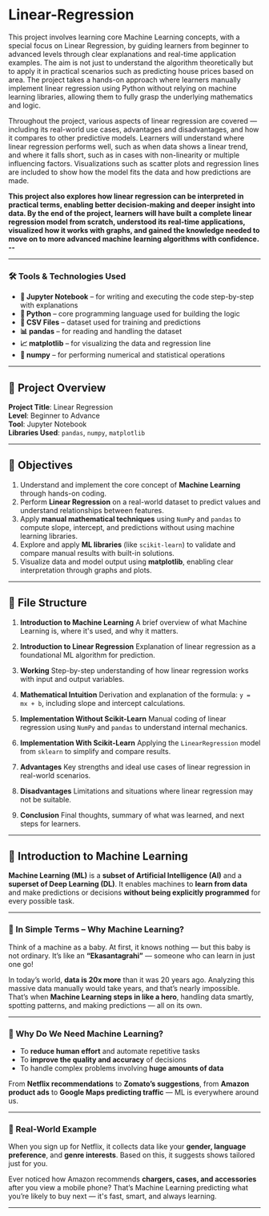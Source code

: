 # Linear-Regression
This project involves learning core Machine Learning concepts, with a special focus on Linear Regression, by guiding learners from beginner to advanced levels through clear explanations and real-time application examples. The aim is not just to understand the algorithm theoretically but to apply it in practical scenarios such as predicting house prices based on area. The project takes a hands-on approach where learners manually implement linear regression using Python without relying on machine learning libraries, allowing them to fully grasp the underlying mathematics and logic.

Throughout the project, various aspects of linear regression are covered — including its real-world use cases, advantages and disadvantages, and how it compares to other predictive models. Learners will understand where linear regression performs well, such as when data shows a linear trend, and where it falls short, such as in cases with non-linearity or multiple influencing factors. Visualizations such as scatter plots and regression lines are included to show how the model fits the data and how predictions are made.

**This project also explores how linear regression can be interpreted in practical terms, enabling better decision-making and deeper insight into data. By the end of the project, learners will have built a complete linear regression model from scratch, understood its real-time applications, visualized how it works with graphs, and gained the knowledge needed to move on to more advanced machine learning algorithms with confidence.
--**

---

### 🛠️ Tools & Technologies Used

* **📘 Jupyter Notebook** – for writing and executing the code step-by-step with explanations
* **🐍 Python** – core programming language used for building the logic
* **📂 CSV Files** – dataset used for training and predictions
* **📊 pandas** – for reading and handling the dataset
* **📈 matplotlib** – for visualizing the data and regression line
* **📐 numpy** – for performing numerical and statistical operations 

---

## 📘 Project Overview

**Project Title**: Linear Regression  
**Level**: Beginner to Advance  
**Tool**: Jupyter Notebook  
**Libraries Used**: `pandas`, `numpy`, `matplotlib`

---

## 🎯 Objectives

1. Understand and implement the core concept of **Machine Learning** through hands-on coding.
2. Perform **Linear Regression** on a real-world dataset to predict values and understand relationships between features.
3. Apply **manual mathematical techniques** using `NumPy` and `pandas` to compute slope, intercept, and predictions without using machine learning libraries.
4. Explore and apply **ML libraries** (like `scikit-learn`) to validate and compare manual results with built-in solutions.
5. Visualize data and model output using **matplotlib**, enabling clear interpretation through graphs and plots.

---

## 📁 File Structure

1. **Introduction to Machine Learning**
   A brief overview of what Machine Learning is, where it's used, and why it matters.

2. **Introduction to Linear Regression**
   Explanation of linear regression as a foundational ML algorithm for prediction.

3. **Working**
   Step-by-step understanding of how linear regression works with input and output variables.

4. **Mathematical Intuition**
   Derivation and explanation of the formula: `y = mx + b`, including slope and intercept calculations.

5. **Implementation Without Scikit-Learn**
   Manual coding of linear regression using `NumPy` and `pandas` to understand internal mechanics.

6. **Implementation With Scikit-Learn**
   Applying the `LinearRegression` model from `sklearn` to simplify and compare results.

7. **Advantages**
   Key strengths and ideal use cases of linear regression in real-world scenarios.

8. **Disadvantages**
   Limitations and situations where linear regression may not be suitable.

9. **Conclusion**
   Final thoughts, summary of what was learned, and next steps for learners.

---

## 📘 Introduction to Machine Learning

**Machine Learning (ML)** is a **subset of Artificial Intelligence (AI)** and a **superset of Deep Learning (DL)**. It enables machines to **learn from data** and make predictions or decisions **without being explicitly programmed** for every possible task.

---

### 🧠 In Simple Terms – Why Machine Learning?

Think of a machine as a baby. At first, it knows nothing — but this baby is not ordinary. It’s like an **“Ekasantagrahi”** — someone who can learn in just one go!

In today’s world, **data is 20x more** than it was 20 years ago. Analyzing this massive data manually would take years, and that’s nearly impossible. That’s when **Machine Learning steps in like a hero**, handling data smartly, spotting patterns, and making predictions — all on its own.

---

### 🚀 Why Do We Need Machine Learning?

* To **reduce human effort** and automate repetitive tasks
* To **improve the quality and accuracy** of decisions
* To handle complex problems involving **huge amounts of data**

From **Netflix recommendations** to **Zomato’s suggestions**, from **Amazon product ads** to **Google Maps predicting traffic** — ML is everywhere around us.

---

### 🎯 Real-World Example

When you sign up for Netflix, it collects data like your **gender, language preference**, and **genre interests**. Based on this, it suggests shows tailored just for you.

Ever noticed how Amazon recommends **chargers, cases, and accessories** after you view a mobile phone? That’s Machine Learning predicting what you’re likely to buy next — it's fast, smart, and always learning.

---
